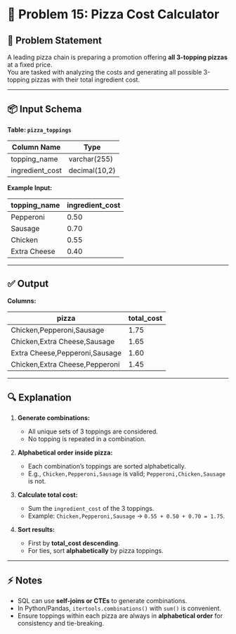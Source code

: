# 🍕 Problem 15: Pizza Cost Calculator

## 📝 Problem Statement
A leading pizza chain is preparing a promotion offering **all 3-topping pizzas** at a fixed price.  
You are tasked with analyzing the costs and generating all possible 3-topping pizzas with their total ingredient cost.

---

## 📦 Input Schema

**Table: `pizza_toppings`**

| Column Name      | Type          |
|-----------------|---------------|
| topping_name     | varchar(255)  |
| ingredient_cost  | decimal(10,2) |

**Example Input:**

| topping_name    | ingredient_cost |
|----------------|----------------|
| Pepperoni       | 0.50           |
| Sausage         | 0.70           |
| Chicken         | 0.55           |
| Extra Cheese    | 0.40           |

---

## ✅ Output

**Columns:**

| pizza                          | total_cost |
|------------------------------- |------------|
| Chicken,Pepperoni,Sausage      | 1.75       |
| Chicken,Extra Cheese,Sausage   | 1.65       |
| Extra Cheese,Pepperoni,Sausage | 1.60       |
| Chicken,Extra Cheese,Pepperoni | 1.45       |

---

## 🔍 Explanation

1. **Generate combinations:**  
   - All unique sets of 3 toppings are considered.  
   - No topping is repeated in a combination.

2. **Alphabetical order inside pizza:**  
   - Each combination’s toppings are sorted alphabetically.  
   - E.g., `Chicken,Pepperoni,Sausage` is valid; `Pepperoni,Chicken,Sausage` is not.

3. **Calculate total cost:**  
   - Sum the `ingredient_cost` of the 3 toppings.  
   - Example: `Chicken,Pepperoni,Sausage` → `0.55 + 0.50 + 0.70 = 1.75`.

4. **Sort results:**  
   - First by **total_cost descending**.  
   - For ties, sort **alphabetically** by pizza toppings.

---

## ⚡ Notes

- SQL can use **self-joins or CTEs** to generate combinations.  
- In Python/Pandas, `itertools.combinations()` with `sum()` is convenient.  
- Ensure toppings within each pizza are always in **alphabetical order** for consistency and tie-breaking.
